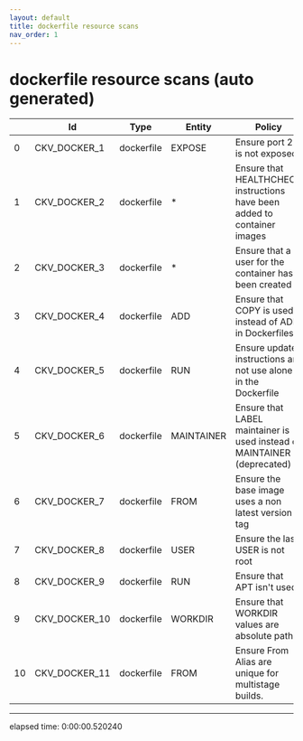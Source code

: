 ```yaml
---
layout: default
title: dockerfile resource scans
nav_order: 1
---
```


# dockerfile resource scans (auto generated)

|    | Id            | Type       | Entity     | Policy                                                                   | IaC        |
|----|---------------|------------|------------|--------------------------------------------------------------------------|------------|
|  0 | CKV_DOCKER_1  | dockerfile | EXPOSE     | Ensure port 22 is not exposed                                            | dockerfile |
|  1 | CKV_DOCKER_2  | dockerfile | *          | Ensure that HEALTHCHECK instructions have been added to container images | dockerfile |
|  2 | CKV_DOCKER_3  | dockerfile | *          | Ensure that a user for the container has been created                    | dockerfile |
|  3 | CKV_DOCKER_4  | dockerfile | ADD        | Ensure that COPY is used instead of ADD in Dockerfiles                   | dockerfile |
|  4 | CKV_DOCKER_5  | dockerfile | RUN        | Ensure update instructions are not use alone in the Dockerfile           | dockerfile |
|  5 | CKV_DOCKER_6  | dockerfile | MAINTAINER | Ensure that LABEL maintainer is used instead of MAINTAINER (deprecated)  | dockerfile |
|  6 | CKV_DOCKER_7  | dockerfile | FROM       | Ensure the base image uses a non latest version tag                      | dockerfile |
|  7 | CKV_DOCKER_8  | dockerfile | USER       | Ensure the last USER is not root                                         | dockerfile |
|  8 | CKV_DOCKER_9  | dockerfile | RUN        | Ensure that APT isn't used                                               | dockerfile |
|  9 | CKV_DOCKER_10 | dockerfile | WORKDIR    | Ensure that WORKDIR values are absolute paths                            | dockerfile |
| 10 | CKV_DOCKER_11 | dockerfile | FROM       | Ensure From Alias are unique for multistage builds.                      | dockerfile |


---


elapsed time: 0:00:00.520240
